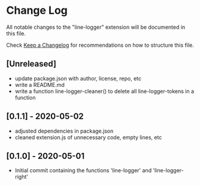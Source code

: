 # Change Log

All notable changes to the "line-logger" extension will be documented in this file.

Check [Keep a Changelog](http://keepachangelog.com/) for recommendations on how to structure this file.

## [Unreleased]
 - update package.json with author, license, repo, etc
 - write a README.md
 - write a function line-logger-cleaner() to delete all line-logger-tokens in a function
 

## [0.1.1] - 2020-05-02
  - adjusted dependencies in package.json
  - cleaned extension.js of unnecessary code, empty lines, etc

## [0.1.0] - 2020-05-01
 - Initial commit containing the functions 'line-logger' and 'line-logger-right'